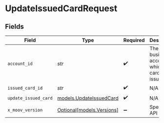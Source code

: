 # UpdateIssuedCardRequest


## Fields

| Field                                                    | Type                                                     | Required                                                 | Description                                              |
| -------------------------------------------------------- | -------------------------------------------------------- | -------------------------------------------------------- | -------------------------------------------------------- |
| `account_id`                                             | *str*                                                    | :heavy_check_mark:                                       | The Moov business account for which the card was issued. |
| `issued_card_id`                                         | *str*                                                    | :heavy_check_mark:                                       | N/A                                                      |
| `update_issued_card`                                     | [models.UpdateIssuedCard](../models/updateissuedcard.md) | :heavy_check_mark:                                       | N/A                                                      |
| `x_moov_version`                                         | [Optional[models.Versions]](../models/versions.md)       | :heavy_minus_sign:                                       | Specify an API version.                                  |